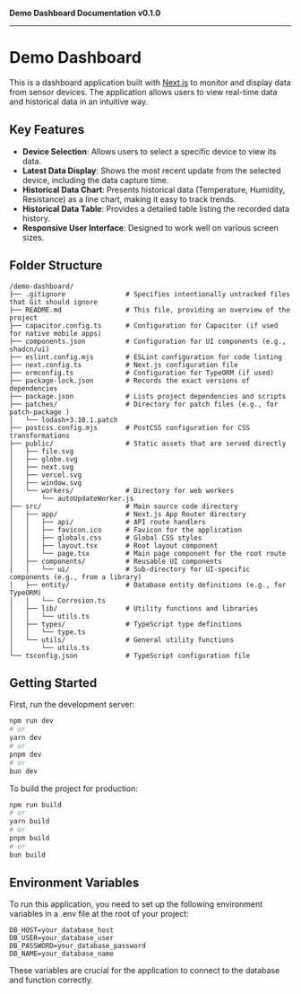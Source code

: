 **Demo Dashboard Documentation v0.1.0**

***

# Demo Dashboard

This is a dashboard application built with [Next.js](https://nextjs.org/) to monitor and display data from sensor devices. The application allows users to view real-time data and historical data in an intuitive way.

## Key Features

- **Device Selection**: Allows users to select a specific device to view its data.
- **Latest Data Display**: Shows the most recent update from the selected device, including the data capture time.
- **Historical Data Chart**: Presents historical data (Temperature, Humidity, Resistance) as a line chart, making it easy to track trends.
- **Historical Data Table**: Provides a detailed table listing the recorded data history.
- **Responsive User Interface**: Designed to work well on various screen sizes.

## Folder Structure
```plaintext
/demo-dashboard/
├── .gitignore               # Specifies intentionally untracked files that Git should ignore
├── README.md                # This file, providing an overview of the project
├── capacitor.config.ts      # Configuration for Capacitor (if used for native mobile apps)
├── components.json          # Configuration for UI components (e.g., shadcn/ui)
├── eslint.config.mjs        # ESLint configuration for code linting
├── next.config.ts           # Next.js configuration file
├── ormconfig.ts             # Configuration for TypeORM (if used)
├── package-lock.json        # Records the exact versions of dependencies
├── package.json             # Lists project dependencies and scripts
├── patches/                 # Directory for patch files (e.g., for patch-package )
│   └── lodash+3.10.1.patch
├── postcss.config.mjs       # PostCSS configuration for CSS transformations
├── public/                  # Static assets that are served directly
│   ├── file.svg
│   ├── globe.svg
│   ├── next.svg
│   ├── vercel.svg
│   ├── window.svg
│   └── workers/             # Directory for web workers
│       └── autoUpdateWorker.js
├── src/                     # Main source code directory
│   ├── app/                 # Next.js App Router directory
│   │   ├── api/             # API route handlers
│   │   ├── favicon.ico      # Favicon for the application
│   │   ├── globals.css      # Global CSS styles
│   │   ├── layout.tsx       # Root layout component
│   │   └── page.tsx         # Main page component for the root route
│   ├── components/          # Reusable UI components
│   │   └── ui/              # Sub-directory for UI-specific components (e.g., from a library)
│   ├── entity/              # Database entity definitions (e.g., for TypeORM)
│   │   └── Corrosion.ts
│   ├── lib/                 # Utility functions and libraries
│   │   └── utils.ts
│   ├── types/               # TypeScript type definitions
│   │   └── type.ts
│   └── utils/               # General utility functions
│       └── utils.ts
└── tsconfig.json            # TypeScript configuration file
```

## Getting Started

First, run the development server:

```bash
npm run dev
# or
yarn dev
# or
pnpm dev
# or
bun dev
```
To build the project for production:
```bash
npm run build
# or
yarn build
# or
pnpm build
# or
bun build
```

## Environment Variables
To run this application, you need to set up the following environment variables in a .env file at the root of your project:

```plaintext
DB_HOST=your_database_host
DB_USER=your_database_user
DB_PASSWORD=your_database_password
DB_NAME=your_database_name
```
These variables are crucial for the application to connect to the database and function correctly.
